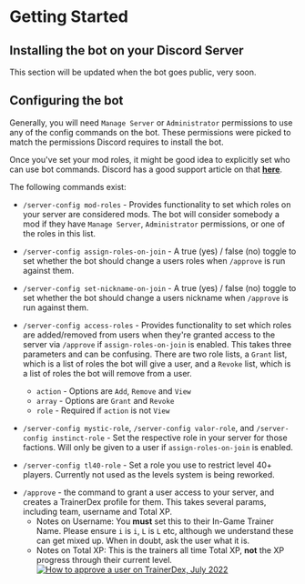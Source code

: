 # Getting Started

## Installing the bot on your Discord Server
<!-- To install the bot in your Discord Server, follow this [link](#). -->
This section will be updated when the bot goes public, very soon.

## Configuring the bot
Generally, you will need `Manage Server` or `Administrator` permissions to use any of the config commands on the bot. These permissions were picked to match the permissions Discord requires to install the bot.

Once you've set your mod roles, it might be good idea to explicitly set who can use bot commands. Discord has a good support article on that [**here**](https://support.discord.com/hc/en-us/articles/4644915651095-Command-Permissions).

The following commands exist:
- `/server-config mod-roles` - Provides functionality to set which roles on your server are considered mods. The bot will consider somebody a mod if they have `Manage Server`, `Administrator` permissions, or one of the roles in this list.
- `/server-config assign-roles-on-join` - A true (yes) / false (no) toggle to set whether the bot should change a users roles when `/approve` is run against them.
- `/server-config set-nickname-on-join` - A true (yes) / false (no) toggle to set whether the bot should change a users nickname when `/approve` is run against them.

- `/server-config access-roles` - Provides functionality to set which roles are added/removed from users when they're granted access to the server via `/approve` if `assign-roles-on-join` is enabled. This takes three parameters and can be confusing. There are two role lists, a `Grant` list, which is a list of roles the bot will give a user, and a `Revoke` list, which is a list of roles the bot will remove from a user.
  - `action` - Options are `Add`, `Remove` and `View` 
  - `array` - Options are `Grant` and `Revoke`
  - `role` - Required if `action` is not `View`

- `/server-config mystic-role`, `/server-config valor-role`, and `/server-config instinct-role` - Set the respective role in your server for those factions. Will only be given to a user if `assign-roles-on-join` is enabled.

- `/server-config tl40-role` - Set a role you use to restrict level 40+ players. Currently not used as the levels system is being reworked.

<!-- - `/server-config introduction_note` - this is unused -->

- `/approve` - the command to grant a user access to your server, and creates a TrainerDex profile for them. This takes several params, including team, username and Total XP.
  - Notes on Username: You **must** set this to their In-Game Trainer Name. Please ensure `i` is `i`, `L` is `L` etc, although we understand these can get mixed up. When in doubt, ask the user what it is. 
  - Notes on Total XP: This is the trainers all time Total XP, **not** the XP progress through their current level.  
  [![How to approve a user on TrainerDex, July 2022](http://img.youtube.com/vi/KCxtyukXW7w/0.jpg)](http://www.youtube.com/watch?v=KCxtyukXW7w "How to approve a user on TrainerDex, July 2022")
